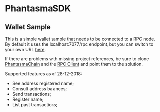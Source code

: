 # PhantasmaSDK

## Wallet Sample
  This is a simple wallet sample that needs to be connected to a RPC node. By default it uses the localhost:7077/rpc endpoint, but you can switch to your own URL [here](https://github.com/phantasma-io/PhantasmaSDK/blob/master/C%23/WalletSample/WalletSample/Program.cs#L37).
  
  If there are problems with missing project references, be sure to clone [PhantasmaChain](https://github.com/phantasma-io/PhantasmaChain) and the [RPC Client](https://github.com/phantasma-io/PhantasmaRpcClient) and point them to the solution.
  
  Supported features as of 28-12-2018:
   * See address registered name;
   * Consult address balances;
   * Send transactions;
   * Register name;
   * List past transactions;
